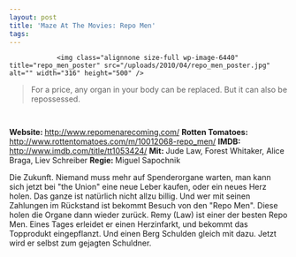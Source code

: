 ```yaml
---
layout: post
title: 'Maze At The Movies: Repo Men'
tags:
---
```



                <img class="alignnone size-full wp-image-6440" title="repo_men_poster" src="/uploads/2010/04/repo_men_poster.jpg" alt="" width="316" height="500" />
<blockquote>For a price, any organ in your body can be replaced. But it can also be repossessed.</blockquote>
<img class="alignnone size-full wp-image-5898" title="movie_review_3stars" src="/uploads/2010/02/movie_review_3stars.png" alt="" width="75" height="15" />
<p><strong> Website: </strong><a href="http://www.repomenarecoming.com/"><a href="http://www.repomenarecoming.com/">http://www.repomenarecoming.com/</a></a>
<strong>Rotten Tomatoes: </strong><a href="http://www.rottentomatoes.com/m/10012068-repo_men/"><a href="http://www.rottentomatoes.com/m/10012068-repo_men/">http://www.rottentomatoes.com/m/10012068-repo_men/</a></a>
<strong>IMDB: </strong><a href="http://www.imdb.com/title/tt1053424/"><a href="http://www.imdb.com/title/tt1053424/">http://www.imdb.com/title/tt1053424/</a></a>
<strong>Mit: </strong>Jude Law, Forest Whitaker, Alice Braga, Liev Schreiber
<strong>Regie: </strong>Miguel Sapochnik</p>
<p>Die Zukunft. Niemand muss mehr auf Spenderorgane warten, man kann sich jetzt bei &quot;the Union&quot; eine neue Leber kaufen, oder ein neues Herz holen. Das ganze ist natürlich nicht allzu billig. Und wer mit seinen Zahlungen im Rückstand ist bekommt Besuch von den &quot;Repo Men&quot;. Diese holen die Organe dann wieder zurück. Remy (Law) ist einer der besten Repo Men. Eines Tages erleidet er einen Herzinfarkt, und bekommt das Topprodukt eingepflanzt. Und einen Berg Schulden gleich mit dazu. Jetzt wird er selbst zum gejagten Schuldner.</p>
